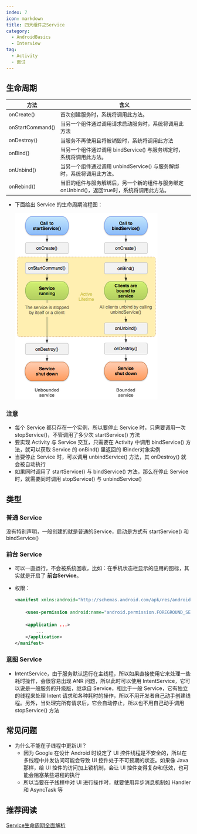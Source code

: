 ```yaml
---
index: 7
icon: markdown
title: 四大组件之Service
category:
  - AndroidBasics
  - Interview
tag:
  - Activity
  - 面试
---
```


## 生命周期

| 方法             | 含义                                                         |
| ---------------- | ------------------------------------------------------------ |
| onCreate()       | 首次创建服务时，系统将调用此方法。                           |
| onStartCommand() | 当另一个组件通过调用请求启动服务时，系统将调用此方法         |
| onDestroy()      | 当服务不再使用且将被销毁时，系统将调用此方法                 |
| onBind()         | 当另一个组件通过调用 bindService() 与服务绑定时，系统将调用此方法。 |
| onUnbind()       | 当另一个组件通过调用 unbindService() 与服务解绑时，系统将调用此方法。 |
| onRebind()       | 当旧的组件与服务解绑后，另一个新的组件与服务绑定 onUnbind()，返回true时，系统将调用此方法。 |

- 下面给出 Service 的生命周期流程图：

  ![service_lifecycle](https://raw.githubusercontent.com/CoderWDD/myImages/main/blog_images/service_lifecycle.png)

### 注意

- 每个 Service 都只存在一个实例，所以要停止 Service 时，只需要调用一次 stopService()，不管调用了多少次 startService() 方法
- 要实现 Activity 与 Service 交互，只需要在 Activity 中调用 bindService() 方法，就可以获取 Service 的 onBind() 里返回的 IBinder对象实例
- 当要停止 Service 时，可以调用 unbindService() 方法，其 onDestroy() 就会被自动执行
- 如果同时调用了 startService() 与 bindService() 方法，那么在停止 Service 时，就需要同时调用 stopService() 与 unbindService()

## 类型

### 普通 Service

没有特别声明，一般创建的就是普通的Service，启动是方式有 startService() 和bindService()

### 前台 Service

- 可以一直运行，不会被系统回收，比如：在手机状态栏显示的应用的图标，其实就是开启了 **前台Service**。

- 权限：

  ```xml
  <manifest xmlns:android="http://schemas.android.com/apk/res/android" ...>
  
      <uses-permission android:name="android.permission.FOREGROUND_SERVICE"/>
  
      <application ...>
          ...
      </application>
  </manifest>
  ```

### 意图 Service

- IntentService，由于服务默认运行在主线程，所以如果直接使用它来处理一些耗时操作，会很容易出现 ANR 问题，所以此时可以使用 IntentService，它可以说是一般服务的升级版，继承自 Service，相比于一般 Service，它有独立的线程来处理 Intent 请求和各种耗时的操作，所以不用开发者自己动手创建线程。另外，当处理完所有请求后，它会自动停止，所以也不用自己动手调用 stopService() 方法

## 常见问题

- 为什么不能在子线程中更新UI？
  - 因为 Google 在设计 Android 时设定了 UI 控件线程是不安全的，所以在多线程中并发访问可能会导致 UI 控件处于不可预期的状态。如果像 Java 那样，给 UI 控件的访问加上锁机制，会让 UI 控件变得复杂和低效，也可能会阻塞某些进程的执行
  - 所以当要在子线程中对 UI 进行操作时，就要使用异步消息机制如 Handler 和 AsyncTask 等

## 推荐阅读

[Service生命周期全面解析](https://cloud.tencent.com/developer/article/1394219)

